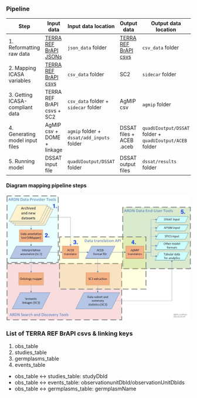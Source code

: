 ### Pipeline

| **Step**                        | **Input data**                                                                                        | **Input data location**                    | **Output data**                                                                                     | **Output data location**                                 | **Processing tool**                                                                                               |
|---------------------------------|-------------------------------------------------------------------------------------------------------|--------------------------------------------|-----------------------------------------------------------------------------------------------------|----------------------------------------------------------|-------------------------------------------------------------------------------------------------------------------|
| 1. Reformatting raw data        | [TERRA REF BrAPI JSONs](https://github.com/cct-datascience/ardn-terra-ref/tree/master/json_data/data) | `json_data` folder                         | [TERRA REF BrAPI csvs](https://github.com/cct-datascience/ardn-terra-ref/tree/master/csv_data/data) | `csv_data` folder                                        | [R script](https://github.com/cct-datascience/ardn-terra-ref/blob/master/csv_data/scripts/download_and_convert.R) |
| 2. Mapping ICASA variables      | [TERRA REF BrAPI csvs](https://github.com/cct-datascience/ardn-terra-ref/tree/master/csv_data/data)   | `csv_data` folder                          | SC2                                                                                                 | `sidecar` folder                                         | VMapper                                                                                                           |
| 3. Getting ICASA-compliant data | TERRA REF BrAPI csvs + SC2                                                                            | `csv_data` folder + `sidecar` folder       | AgMIP csv                                                                                           | `agmip` folder                                           | VMapper (AgMIP input package button)                                                                              |
| 4. Generating model input files | AgMIP csv + DOME + linkage                                                                            | `agmip` folder + `dssat/add_inputs` folder | DSSAT files + ACEB .aceb                                                                            | `quadUIoutput/DSSAT` folder + `quadUIoutput/ACEB` folder | QuadUI                                                                                                            |
| 5. Running model                | DSSAT input file                                                                                      | `quadUIoutput/DSSAT` folder                | DSSAT output files                                                                                  | `dssat/results` folder                                   | Compiled DSSAT                                                                                                    |

#### Diagram mapping pipeline steps

![](ARDN_workflows.jpg)

### List of TERRA REF BrAPI csvs & linking keys

1. obs_table
2. studies_table
3. germplasms_table
4. events_table

- obs_table <-> studies_table: studyDbId
- obs_table <-> events_table: observationunitDbId/observationUnitDbIds
- obs_table <-> germplasms_table: germplasmName
